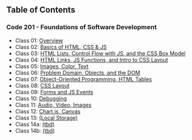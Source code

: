 ## Table of Contents

### Code 201 - Foundations of Software Development

- Class 01: [Overview](/reading-notes/201/class-01.md)
- Class 02: [Basics of HTML, CSS & JS](/reading-notes/201/class-02.md)
- Class 03: [HTML Lists, Control Flow with JS, and the CSS Box Model](/reading-notes/201/class-03.md)
- Class 04: [HTML Links, JS Functions, and Intro to CSS Layout](/reading-notes/201/class-04.md)
- Class 05: [Images, Color, Text](/reading-notes/201/class-05.md)
- Class 06: [Problem Domain, Objects, and the DOM](/reading-notes/201/class-06.md)
- Class 07: [Object-Oriented Programming, HTML Tables](/reading-notes/201/class-07.md)
- Class 08: [CSS Layout](/reading-notes/201/class-08.md)
- Class 09: [Forms and JS Events](/reading-notes/201/class-09.md)
- Class 10: [Debugging](/reading-notes/201/class-10.md)
- Class 11: [Audio, Video, Images](/reading-notes/201/class-11.md)
- Class 12: [Chart.js, Canvas](/reading-notes/201/class-12.md)
- Class 13: [(Local Storage)](/reading-notes/201/class-13.md)
- Class 14a: [(tbd)](/reading-notes/201/class-14a.md)
- Class 14b: [(tbd)](/reading-notes/201/class-15a.md)
